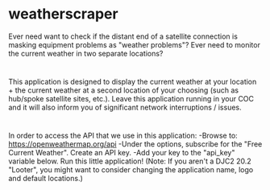 # weatherscraper
Ever need want to check if the distant end of a satellite connection is masking equipment problems as "weather problems"? Ever need to monitor the current weather in two separate locations?
#
This application is designed to display the current weather at your location + the current weather at a second location of your choosing (such as hub/spoke satellite sites, etc.). Leave this application running in your COC and it will also inform you of significant network interruptions / issues.  
#
In order to access the API that we use in this application: 
-Browse to: https://openweathermap.org/api
-Under the options, subscribe for the "Free Current Weather". Create an API key.
-Add your key to the "api_key" variable below. Run this little application!
(Note: If you aren't a DJC2 20.2 "Looter", you might want to consider changing the application name, logo and default locations.)
